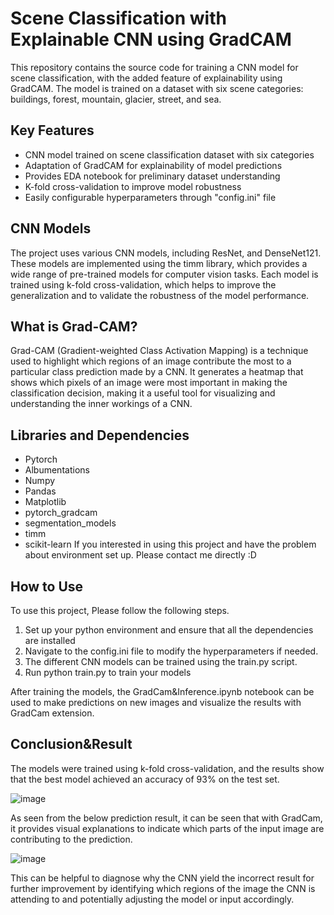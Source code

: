 # Scene Classification with Explainable CNN using GradCAM

This repository contains the source code for training a CNN model for scene classification, with the added feature of explainability using GradCAM. The model is trained on a dataset with six scene categories: buildings, forest, mountain, glacier, street, and sea.

## Key Features
- CNN model trained on scene classification dataset with six categories
- Adaptation of GradCAM for explainability of model predictions
- Provides EDA notebook for preliminary dataset understanding
- K-fold cross-validation to improve model robustness
- Easily configurable hyperparameters through "config.ini" file

## CNN Models
The project uses various CNN models, including ResNet, and DenseNet121. These models are implemented using the timm library, which provides a wide range of pre-trained models for computer vision tasks. Each model is trained using k-fold cross-validation, which helps to improve the generalization and to validate the robustness of the model performance.

## What is Grad-CAM?
Grad-CAM (Gradient-weighted Class Activation Mapping) is a technique used to highlight which regions of an image contribute the most to a particular class prediction made by a CNN. It generates a heatmap that shows which pixels of an image were most important in making the classification decision, making it a useful tool for visualizing and understanding the inner workings of a CNN.

## Libraries and Dependencies
- Pytorch
- Albumentations
- Numpy
- Pandas
- Matplotlib
- pytorch_gradcam
- segmentation_models
- timm
- scikit-learn
If you interested in using this project and have the problem about environment set up. Please contact me directly :D

## How to Use
To use this project, Please follow the following steps.
1. Set up your python environment and ensure that all the dependencies are installed
2. Navigate to the config.ini file to modify the hyperparameters if needed. 
3. The different CNN models can be trained using the train.py script.
4. Run python train.py to train your models

After training the models, the GradCam&Inference.ipynb notebook can be used to make predictions on new images and visualize the results with GradCam extension.

## Conclusion&Result
The models were trained using k-fold cross-validation, and the results show that the best model achieved an accuracy of 93% on the test set.

![image](https://user-images.githubusercontent.com/121663706/227762645-f0452d07-a6cd-4e59-84ea-bc5ca7e1ae72.png)

As seen from the below prediction result, it can be seen that with GradCam, it provides visual explanations to indicate which parts of the input image are contributing to the prediction. 

![image](https://user-images.githubusercontent.com/121663706/227762657-0627641a-f5cf-4ac1-ac46-02d480f83895.png)

This can be helpful to diagnose why the CNN yield the incorrect result for further improvement by identifying which regions of the image the CNN is attending to and potentially adjusting the model or input accordingly.
